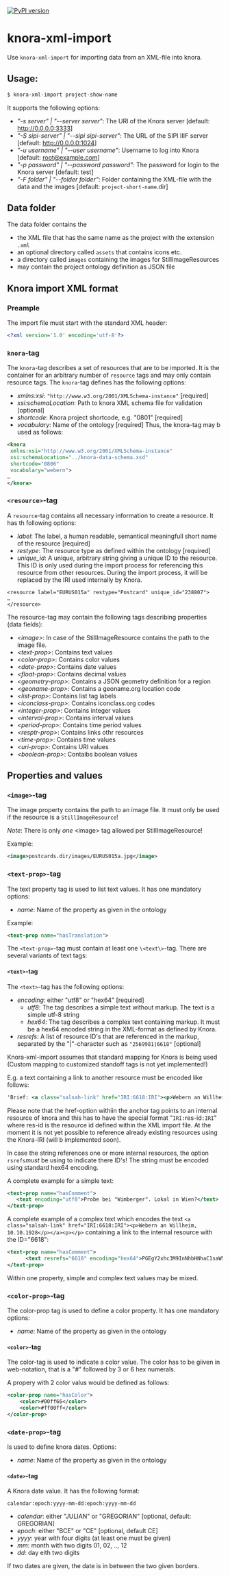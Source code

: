 [![PyPI version](https://badge.fury.io/py/knora.svg)](https://badge.fury.io/py/knora)

# knora-xml-import

Use `knora-xml-import` for importing data from an XML-file into knora.

## Usage:

```bash
$ knora-xml-import project-show-name
```
It supports the following options:

- _"-s server" | "--server server"_: The URl of the Knora server [default: http://0.0.0.0:3333]
- _"-S sipi-server" | "--sipi sipi-server"_: The URL of the SIPI IIIF server [default: http://0.0.0.0:1024]
- _"-u username" | "--user username"_: Username to log into Knora [default: root@example.com]
- _"-p password" | "--password password"_: The password for login to the Knora server [default: test]
- _"-F folder" | "--folder folder"_: Folder containing the XML-file with the data and the images [default: `project-short-name`.dir]

## Data folder
The data folder contains the
- the XML file that has the same name as the project with the extension `.xml`
- an optional directory called `assets` that contains icons etc.
- a directory called `images` containing the images for StillImageResources
- may contain the project ontology definition as JSON file

## Knora import XML format

### Preample
The import file must start with the standard XML header:
```xml
<?xml version='1.0' encoding='utf-8'?>
```

### `knora`-tag
The `knora`-tag describes a set of resources that are to be imported. It is the
container for an arbitrary number of `resource` tags and may only
contain resource tags.
The `knora`-tag defines has the following options:
- _xmlns:xsi_: `"http://www.w3.org/2001/XMLSchema-instance"` [required]
- _xsi:schemaLocation_: Path to knora XML schema file for validation [optional]
- _shortcode_: Knora project shortcode, e.g. "0801" [required]
- _vocabulary_: Name of the ontology [required]
Thus, the knora-tag may b used as follows:
```xml
<knora
 xmlns:xsi="http://www.w3.org/2001/XMLSchema-instance"
 xsi:schemaLocation="../knora-data-schema.xsd"
 shortcode="0806"
 vocabulary="webern">
…
</knora>

```

### `<resource>`-tag
A `resource`-tag contains all necessary information to create a resource. It
has th following options:
- _label_: The label, a human readable, semantical meaningfull short name of the resource [required]
- _restype_: The resource type as defined within the ontology [required]
- _unique_id_: A unique, arbitrary string giving a unique ID to the resource. This ID is only used during the
import process for referencing this resource from other resources. During the import process, it will be replaced by
the IRI used internally by Knora.

````
<resource label="EURUS015a" restype="Postcard" unique_id="238807">
…
</resource>
````

The resource-tag may contain the following tags describing properties (data fields):
- _\<image\>_: In case of the StillImageResource contains the path to the image file.
- _\<text-prop\>_: Contains text values
- _\<color-prop\>_: Contains color values
- _\<date-prop\>_: Contains date values
- _\<float-prop\>_: Contains decimal values
- _\<geometry-prop\>_: Contains a JSON geometry definition for a region
- _\<geoname-prop\>_: Contains a geoname.org location code
- _\<list-prop\>_: Contains list tag labels
- _\<iconclass-prop\>_: Contains iconclass.org codes
- _\<integer-prop\>_: Contains integer values
- _\<interval-prop\>_: Contains interval values
- _\<period-prop\>_: Contains time period values
- _\<resptr-prop\>_: Contains links othr resources
- _\<time-prop\>_: Contains time values
- _\<uri-prop\>_: Contains URI values
- _\<boolean-prop\>_: Contaibs boolean values

## Properties and values

### `<image>`-tag
The image property contains the path to an image file. It must only be used if the
resource is a `StillImageResource`!

_Note_: There is only _one_ \<image\> tag allowed per StillImageResource!

Example:
```xml
<image>postcards.dir/images/EURUS015a.jpg</image>
```

### `<text-prop>`-tag
The text property tag is used to list text values. It has one mandatory options:
- _name_: Name of the property as given in the ontology

Example:
```xml
<text-prop name="hasTranslation">
```
The `<text-prop>`-tag must contain at least one `\<text\>`-tag. There are several variants of text tags:

#### `<text>`-tag
The `<text>`-tag has the following options:
- _encoding_: either "utf8" or "hex64" [required]
  - _utf8_: The tag describes a simple text without markup. The text is a simple utf-8 string
  - _hex64_: The tag describes a complex text containing markup. It must be a hex64 encoded string in the
  XML-format as defined by Knora.
- _resrefs_: A list of resource ID's that are referenced in the markup, separated by the "|"-character such as `"2569981|6618"` [optional]

Knora-xml-import assumes that standard mapping for Knora is being used (Custom mapping to
customized standoff tags is not yet implemented!)

E.g. a text containing a link to another resource must be encoded like follows:
```xml
'Brief: <a class="salsah-link" href="IRI:6618:IRI"><p>Webern an Willheim, 10.10.1928</p></a>'
```
Please note that the href-option withiin the anchor tag points to an internal resource of knora
and this has to have the special format "`IRI:`res-id`:IRI`" where res-id is the resource
id defined within the XML import file. At the moment it is not yet possible to reference
already existing resources using the Knora-IRI (will b implemented soon).

In case the string references one or more internal resources, the option `rsrefs`_must_ be using to
indicate there ID's! The string must be encoded using standard hex64 encoding.

A complete example for a simple text:
```xml
<text-prop name="hasComment">
   <text encoding="utf8">Probe bei "Wimberger". Lokal in Wien?</text>
</text-prop>
```
A complete example of a complex text which encodes the text `<a class="salsah-link" href="IRI:6618:IRI"><p>Webern an Willheim, 10.10.1928</p></a><p></p>` containing
a link to the internal resource with the ID="6618":
```xml
<text-prop name="hasComment">
      <text resrefs="6618" encoding="hex64">PGEgY2xhc3M9InNhbHNhaC1saW5rIiBocmVmPSJJUkk6NjYxODpJUkkiPjxwPldlYmVybiBhbiBXaWxsaGVpbSwgMTAuMTAuMTkyODwvcD48L2E+PHA+PC9wPg==</text>
</text-prop>
```
Within one property, simple and complex text values may be mixed.

### `<color-prop>`-tag
The color-prop tag is used to define a color property. It has one mandatory options:
- _name_: Name of the property as given in the ontology

#### `<color>`-tag
The color-tag is used to indicate a color value. The color has to be giiven in
web-notation, that is a "#" followed by 3 or 6 hex numerals.

A propery with 2 color valus would be defined as follows:
```xml
<color-prop name="hasColor">
    <color>#00ff66</color>
    <color>#ff00ff</color>
</color-prop>
```

### `<date-prop>`-tag
Is used to define knora dates. Options:
- _name_: Name of the property as given in the ontology

#### `<date>`-tag
A Knora date value. It has the following format:
```
calendar:epoch:yyyy-mm-dd:epoch:yyyy-mm-dd
```
- _calendar_: either "JULIAN" or "GREGORIAN" [optional, default: GREGORIAN]
- _epoch_: either "BCE" or "CE" [optional, default CE]
- _yyyy_: year with four digits (at least one must be given)
- _mm_: month with two digits 01, 02, .., 12
- _dd_: day eith two digits

If two dates are given, the date is in between the two given borders.

